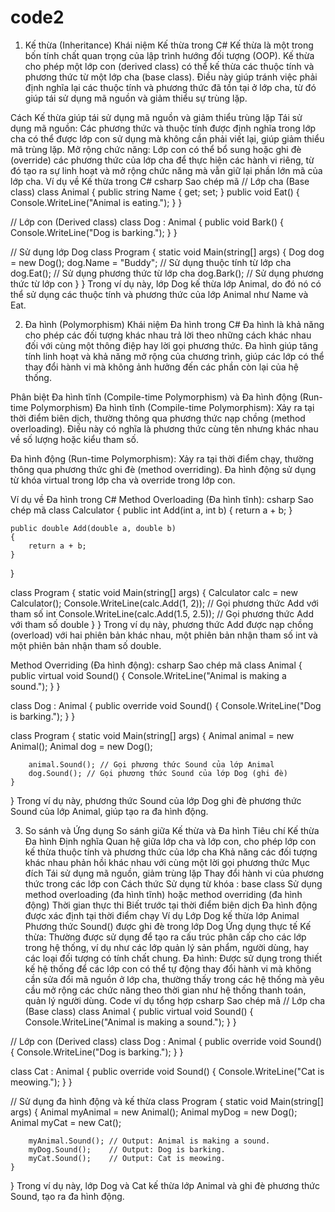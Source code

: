 # code2

1. Kế thừa (Inheritance)
Khái niệm Kế thừa trong C#
Kế thừa là một trong bốn tính chất quan trọng của lập trình hướng đối tượng (OOP). Kế thừa cho phép một lớp con (derived class) có thể kế thừa các thuộc tính và phương thức từ một lớp cha (base class). Điều này giúp tránh việc phải định nghĩa lại các thuộc tính và phương thức đã tồn tại ở lớp cha, từ đó giúp tái sử dụng mã nguồn và giảm thiểu sự trùng lặp.

Cách Kế thừa giúp tái sử dụng mã nguồn và giảm thiểu trùng lặp
Tái sử dụng mã nguồn: Các phương thức và thuộc tính được định nghĩa trong lớp cha có thể được lớp con sử dụng mà không cần phải viết lại, giúp giảm thiểu mã trùng lặp.
Mở rộng chức năng: Lớp con có thể bổ sung hoặc ghi đè (override) các phương thức của lớp cha để thực hiện các hành vi riêng, từ đó tạo ra sự linh hoạt và mở rộng chức năng mà vẫn giữ lại phần lớn mã của lớp cha.
Ví dụ về Kế thừa trong C#
csharp
Sao chép mã
// Lớp cha (Base class)
class Animal
{
    public string Name { get; set; }
    public void Eat()
    {
        Console.WriteLine("Animal is eating.");
    }
}

// Lớp con (Derived class)
class Dog : Animal
{
    public void Bark()
    {
        Console.WriteLine("Dog is barking.");
    }
}

// Sử dụng lớp Dog
class Program
{
    static void Main(string[] args)
    {
        Dog dog = new Dog();
        dog.Name = "Buddy"; // Sử dụng thuộc tính từ lớp cha
        dog.Eat(); // Sử dụng phương thức từ lớp cha
        dog.Bark(); // Sử dụng phương thức từ lớp con
    }
}
Trong ví dụ này, lớp Dog kế thừa lớp Animal, do đó nó có thể sử dụng các thuộc tính và phương thức của lớp Animal như Name và Eat.

2. Đa hình (Polymorphism)
Khái niệm Đa hình trong C#
Đa hình là khả năng cho phép các đối tượng khác nhau trả lời theo những cách khác nhau đối với cùng một thông điệp hay lời gọi phương thức. Đa hình giúp tăng tính linh hoạt và khả năng mở rộng của chương trình, giúp các lớp có thể thay đổi hành vi mà không ảnh hưởng đến các phần còn lại của hệ thống.

Phân biệt Đa hình tĩnh (Compile-time Polymorphism) và Đa hình động (Run-time Polymorphism)
Đa hình tĩnh (Compile-time Polymorphism): Xảy ra tại thời điểm biên dịch, thường thông qua phương thức nạp chồng (method overloading). Điều này có nghĩa là phương thức cùng tên nhưng khác nhau về số lượng hoặc kiểu tham số.

Đa hình động (Run-time Polymorphism): Xảy ra tại thời điểm chạy, thường thông qua phương thức ghi đè (method overriding). Đa hình động sử dụng từ khóa virtual trong lớp cha và override trong lớp con.

Ví dụ về Đa hình trong C#
Method Overloading (Đa hình tĩnh):
csharp
Sao chép mã
class Calculator
{
    public int Add(int a, int b)
    {
        return a + b;
    }

    public double Add(double a, double b)
    {
        return a + b;
    }
}

class Program
{
    static void Main(string[] args)
    {
        Calculator calc = new Calculator();
        Console.WriteLine(calc.Add(1, 2)); // Gọi phương thức Add với tham số int
        Console.WriteLine(calc.Add(1.5, 2.5)); // Gọi phương thức Add với tham số double
    }
}
Trong ví dụ này, phương thức Add được nạp chồng (overload) với hai phiên bản khác nhau, một phiên bản nhận tham số int và một phiên bản nhận tham số double.

Method Overriding (Đa hình động):
csharp
Sao chép mã
class Animal
{
    public virtual void Sound()
    {
        Console.WriteLine("Animal is making a sound.");
    }
}

class Dog : Animal
{
    public override void Sound()
    {
        Console.WriteLine("Dog is barking.");
    }
}

class Program
{
    static void Main(string[] args)
    {
        Animal animal = new Animal();
        Animal dog = new Dog();

        animal.Sound(); // Gọi phương thức Sound của lớp Animal
        dog.Sound(); // Gọi phương thức Sound của lớp Dog (ghi đè)
    }
}
Trong ví dụ này, phương thức Sound của lớp Dog ghi đè phương thức Sound của lớp Animal, giúp tạo ra đa hình động.

3. So sánh và Ứng dụng
So sánh giữa Kế thừa và Đa hình
Tiêu chí	Kế thừa	Đa hình
Định nghĩa	Quan hệ giữa lớp cha và lớp con, cho phép lớp con kế thừa thuộc tính và phương thức của lớp cha	Khả năng các đối tượng khác nhau phản hồi khác nhau với cùng một lời gọi phương thức
Mục đích	Tái sử dụng mã nguồn, giảm trùng lặp	Thay đổi hành vi của phương thức trong các lớp con
Cách thức	Sử dụng từ khóa : base class	Sử dụng method overloading (đa hình tĩnh) hoặc method overriding (đa hình động)
Thời gian thực thi	Biết trước tại thời điểm biên dịch	Đa hình động được xác định tại thời điểm chạy
Ví dụ	Lớp Dog kế thừa lớp Animal	Phương thức Sound() được ghi đè trong lớp Dog
Ứng dụng thực tế
Kế thừa: Thường được sử dụng để tạo ra cấu trúc phân cấp cho các lớp trong hệ thống, ví dụ như các lớp quản lý sản phẩm, người dùng, hay các loại đối tượng có tính chất chung.
Đa hình: Được sử dụng trong thiết kế hệ thống để các lớp con có thể tự động thay đổi hành vi mà không cần sửa đổi mã nguồn ở lớp cha, thường thấy trong các hệ thống mà yêu cầu mở rộng các chức năng theo thời gian như hệ thống thanh toán, quản lý người dùng.
Code ví dụ tổng hợp
csharp
Sao chép mã
// Lớp cha (Base class)
class Animal
{
    public virtual void Sound()
    {
        Console.WriteLine("Animal is making a sound.");
    }
}

// Lớp con (Derived class)
class Dog : Animal
{
    public override void Sound()
    {
        Console.WriteLine("Dog is barking.");
    }
}

class Cat : Animal
{
    public override void Sound()
    {
        Console.WriteLine("Cat is meowing.");
    }
}

// Sử dụng đa hình động và kế thừa
class Program
{
    static void Main(string[] args)
    {
        Animal myAnimal = new Animal();
        Animal myDog = new Dog();
        Animal myCat = new Cat();

        myAnimal.Sound(); // Output: Animal is making a sound.
        myDog.Sound();    // Output: Dog is barking.
        myCat.Sound();    // Output: Cat is meowing.
    }
}
Trong ví dụ này, lớp Dog và Cat kế thừa lớp Animal và ghi đè phương thức Sound, tạo ra đa hình động.
